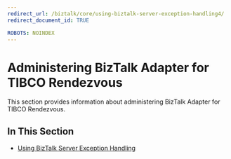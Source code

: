```yaml
---
redirect_url: /biztalk/core/using-biztalk-server-exception-handling4/
redirect_document_id: TRUE

ROBOTS: NOINDEX
--- 
```


# Administering BizTalk Adapter for TIBCO Rendezvous
This section provides information about administering BizTalk Adapter for TIBCO Rendezvous.  
  
## In This Section  
  
-   [Using BizTalk Server Exception Handling](../core/using-biztalk-server-exception-handling4.md)